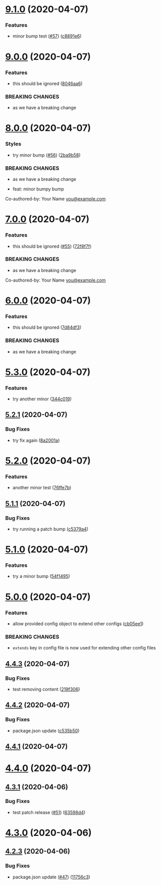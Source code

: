 # [9.1.0](https://github.com/speed-e/componentlibrary/compare/v9.0.0...v9.1.0) (2020-04-07)


### Features

* minor bump test ([#57](https://github.com/speed-e/componentlibrary/issues/57)) ([c8891e6](https://github.com/speed-e/componentlibrary/commit/c8891e623a8353fd21847af44b879433bd2e00d1))

# [9.0.0](https://github.com/speed-e/componentlibrary/compare/v8.0.0...v9.0.0) (2020-04-07)


### Features

* this should be ignored ([8046aa6](https://github.com/speed-e/componentlibrary/commit/8046aa6d4ca8bc716f26e18a6e83656486253eb3))


### BREAKING CHANGES

* as we have a breaking change

# [8.0.0](https://github.com/speed-e/componentlibrary/compare/v7.0.0...v8.0.0) (2020-04-07)


### Styles

* try minor bump ([#56](https://github.com/speed-e/componentlibrary/issues/56)) ([2ba9b58](https://github.com/speed-e/componentlibrary/commit/2ba9b5868b2a72691440b545084be1bc20f80846))


### BREAKING CHANGES

* as we have a breaking change

* feat: minor bumpy bump

Co-authored-by: Your Name <you@example.com>

# [7.0.0](https://github.com/speed-e/componentlibrary/compare/v6.0.0...v7.0.0) (2020-04-07)


### Features

* this should be ignored ([#55](https://github.com/speed-e/componentlibrary/issues/55)) ([72f8f7f](https://github.com/speed-e/componentlibrary/commit/72f8f7fc9ce5c46a7dc28dbbf2b4a771dc5aacde))


### BREAKING CHANGES

* as we have a breaking change

Co-authored-by: Your Name <you@example.com>

# [6.0.0](https://github.com/speed-e/componentlibrary/compare/v5.3.0...v6.0.0) (2020-04-07)


### Features

* this should be ignored ([7d84df3](https://github.com/speed-e/componentlibrary/commit/7d84df35aad834eec80b675df2737113940a8a4e))


### BREAKING CHANGES

* as we have a breaking change

# [5.3.0](https://github.com/speed-e/componentlibrary/compare/v5.2.1...v5.3.0) (2020-04-07)


### Features

* try another minor ([344c019](https://github.com/speed-e/componentlibrary/commit/344c0197a84e1a436cab36eed1502d29d997ba47))

## [5.2.1](https://github.com/speed-e/componentlibrary/compare/v5.2.0...v5.2.1) (2020-04-07)


### Bug Fixes

* try fix again ([8a2001a](https://github.com/speed-e/componentlibrary/commit/8a2001a41fd2755ef52d572a3e65805c42fc0818))

# [5.2.0](https://github.com/speed-e/componentlibrary/compare/v5.1.1...v5.2.0) (2020-04-07)


### Features

* another minor test ([76ffe7b](https://github.com/speed-e/componentlibrary/commit/76ffe7b43278284851cdc74a80cc963557876953))

## [5.1.1](https://github.com/speed-e/componentlibrary/compare/v5.1.0...v5.1.1) (2020-04-07)


### Bug Fixes

* try running a patch bump ([c5379a4](https://github.com/speed-e/componentlibrary/commit/c5379a4d617626ac9cf1c44ad0918488875e993c))

# [5.1.0](https://github.com/speed-e/componentlibrary/compare/v5.0.0...v5.1.0) (2020-04-07)


### Features

* try a minor bump ([54f1495](https://github.com/speed-e/componentlibrary/commit/54f149552a21e58af7541f89345606a2839bb3ff))

# [5.0.0](https://github.com/speed-e/componentlibrary/compare/v4.4.3...v5.0.0) (2020-04-07)


### Features

* allow provided config object to extend other configs ([cb05ee1](https://github.com/speed-e/componentlibrary/commit/cb05ee100f23ab5e5ba23c5810613f85fe874789))


### BREAKING CHANGES

* `extends` key in config file is now used for extending other config files

## [4.4.3](https://github.com/speed-e/componentlibrary/compare/v4.4.2...v4.4.3) (2020-04-07)


### Bug Fixes

* test removing content ([219f306](https://github.com/speed-e/componentlibrary/commit/219f306a4050b4366bfbd475ed70457b4453022f))

## [4.4.2](https://github.com/speed-e/componentlibrary/compare/v4.4.1...v4.4.2) (2020-04-07)


### Bug Fixes

* package.json update ([c535b50](https://github.com/speed-e/componentlibrary/commit/c535b50ab96a3a5dbc8153a0e1ce5d0eb48329f0))

## [4.4.1](https://github.com/speed-e/componentlibrary/compare/v4.4.0...v4.4.1) (2020-04-07)

# [4.4.0](https://github.com/speed-e/componentlibrary/compare/v4.3.1...v4.4.0) (2020-04-07)

## [4.3.1](https://github.com/speed-e/componentlibrary/compare/v4.3.0...v4.3.1) (2020-04-06)


### Bug Fixes

* test patch release ([#51](https://github.com/speed-e/componentlibrary/issues/51)) ([63598d4](https://github.com/speed-e/componentlibrary/commit/63598d4880b14a30d4579a642430e28ff00fa19b))

# [4.3.0](https://github.com/speed-e/componentlibrary/compare/v4.2.3...v4.3.0) (2020-04-06)

## [4.2.3](https://github.com/speed-e/componentlibrary/compare/v4.2.2...v4.2.3) (2020-04-06)


### Bug Fixes

* package.json update ([#47](https://github.com/speed-e/componentlibrary/issues/47)) ([11756c3](https://github.com/speed-e/componentlibrary/commit/11756c37b8b8cea953acfd56cd3baa9f2fbcfc45))
